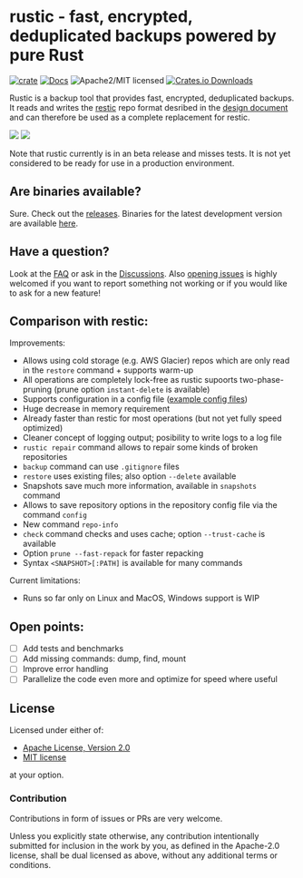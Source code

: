 # rustic - fast, encrypted, deduplicated backups powered by pure Rust

[![crate][crate-image]][crate-link]
[![Docs][docs-image]][docs-link]
![Apache2/MIT licensed][license-image]
[![Crates.io Downloads][downloads-image]][crate-link]

Rustic is a backup tool that provides fast, encrypted, deduplicated backups.
It reads and writes the [restic][1] repo format desribed in the [design document][2]
and can therefore be used as a complete replacement for restic.

<img src="https://github.com/rustic-rs/rustic/blob/main/screenshots/rustic.png">
<img src="https://github.com/rustic-rs/rustic/blob/main/screenshots/rustic-restore.png">

Note that rustic currently is in an beta release and misses tests.
It is not yet considered to be ready for use in a production environment.

## Are binaries available?
Sure. Check out the [releases](https://github.com/rustic-rs/rustic/releases).
Binaries for the latest development version are available [here](https://github.com/rustic-rs/rustic-beta).

## Have a question?

Look at the [FAQ][3] or ask in the [Discussions][4]. Also [opening issues][5] is highly welcomed if you want to report something
not working or if you would like to ask for a new feature!

## Comparison with restic:

Improvements:
 * Allows using cold storage (e.g. AWS Glacier) repos which are only read in the `restore` command + supports warm-up
 * All operations are completely lock-free as rustic supoorts two-phase-pruning (prune option `instant-delete` is available)
 * Supports configuration in a config file ([example config files](https://github.com/rustic-rs/rustic/tree/main/examples))
 * Huge decrease in memory requirement
 * Already faster than restic for most operations (but not yet fully speed optimized)
 * Cleaner concept of logging output; posibility to write logs to a log file
 * `rustic repair` command allows to repair some kinds of broken repositories
 * `backup` command can use `.gitignore` files
 * `restore` uses existing files; also option `--delete` available
 * Snapshots save much more information, available in `snapshots` command
 * Allows to save repository options in the repository config file via the command `config`
 * New command `repo-info`
 * `check` command checks and uses cache; option `--trust-cache` is available
 * Option `prune --fast-repack` for faster repacking
 * Syntax `<SNAPSHOT>[:PATH]` is available for many commands
 
Current limitations:
 * Runs so far only on Linux and MacOS, Windows support is WIP
 
## Open points:
 * [ ] Add tests and benchmarks
 * [ ] Add missing commands: dump, find, mount
 * [ ] Improve error handling
 * [ ] Parallelize the code even more and optimize for speed where useful

## License

Licensed under either of:

 * [Apache License, Version 2.0](http://www.apache.org/licenses/LICENSE-2.0)
 * [MIT license](http://opensource.org/licenses/MIT)

at your option.

### Contribution

Contributions in form of issues or PRs are very welcome.

Unless you explicitly state otherwise, any contribution intentionally submitted
for inclusion in the work by you, as defined in the Apache-2.0 license, shall be
dual licensed as above, without any additional terms or conditions.


[//]: # (badges)

[crate-image]: https://img.shields.io/crates/v/rustic-rs.svg
[crate-link]: https://crates.io/crates/rustic-rs
[docs-image]: https://docs.rs/rustic-rs/badge.svg
[docs-link]: https://docs.rs/rustic-rs/
[license-image]: https://img.shields.io/badge/license-Apache2.0/MIT-blue.svg
[downloads-image]: https://img.shields.io/crates/d/rustic-rs.svg

[//]: # (general links)

[1]: https://github.com/restic/restic
[2]: https://github.com/restic/restic/blob/master/doc/design.rst
[3]: https://github.com/rustic-rs/rustic/blob/main/FAQ.md
[4]: https://github.com/rustic-rs/rustic/discussions
[5]: https://github.com/rustic-rs/rustic/issues/new/choose
